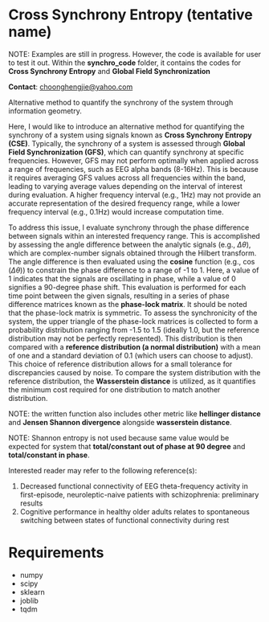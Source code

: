 # Cross Synchrony Entropy (tentative name)
NOTE: Examples are still in progress. However, the code is available for user to test it out. Within the **synchro_code** folder, it contains the codes for **Cross Synchrony Entropy** and **Global Field Synchronization**

**Contact**: choonghengjie@yahoo.com

Alternative method to quantify the synchrony of the system through information geometry.

Here, I would like to introduce an alternative method for quantifying the synchrony of a system using signals known as **Cross Synchrony Entropy (CSE)**. Typically, the synchrony of a system is assessed through **Global Field Synchronization (GFS)**, which can quantify synchrony at specific frequencies. However, GFS may not perform optimally when applied across a range of frequencies, such as EEG alpha bands (8-16Hz). This is because it requires averaging GFS values across all frequencies within the band, leading to varying average values depending on the interval of interest during evaluation. A higher frequency interval (e.g., 1Hz) may not provide an accurate representation of the desired frequency range, while a lower frequency interval (e.g., 0.1Hz) would increase computation time.

To address this issue, I evaluate synchrony through the phase difference between signals within an interested frequency range. This is accomplished by assessing the angle difference between the analytic signals (e.g., $\Delta \theta$), which are complex-number signals obtained through the Hilbert transform. The angle difference is then evaluated using the **cosine** function (e.g., $`\cos(\Delta \theta)`$) to constrain the phase difference to a range of -1 to 1. Here, a value of 1 indicates that the signals are oscillating in phase, while a value of 0 signifies a 90-degree phase shift. This evaluation is performed for each time point between the given signals, resulting in a series of phase difference matrices known as the **phase-lock matrix**. It should be noted that the phase-lock matrix is symmetric. To assess the synchronicity of the system, the upper triangle of the phase-lock matrices is collected to form a probability distribution ranging from -1.5 to 1.5 (ideally 1.0, but the reference distribution may not be perfectly represented). This distribution is then compared with a **reference distribution (a normal distribution)** with a mean of one and a standard deviation of 0.1 (which users can choose to adjust). This choice of reference distribution allows for a small tolerance for discrepancies caused by noise. To compare the system distribution with the reference distribution, the **Wasserstein distance** is utilized, as it quantifies the minimum cost required for one distribution to match another distribution.

NOTE: the written function also includes other metric like **hellinger distance** and **Jensen Shannon divergence** alongside **wasserstein distance**. 

NOTE: Shannon entropy is not used because same value would be expected for system that **total/constant out of phase at 90 degree** and **total/constant in phase**. 


Interested reader may refer to the following reference(s):
1. Decreased functional connectivity of EEG theta-frequency activity in first-episode, neuroleptic-naive patients with schizophrenia: preliminary results
2. Cognitive performance in healthy older adults relates to spontaneous switching between states of functional connectivity during rest

# Requirements
* numpy
* scipy
* sklearn 
* joblib
* tqdm
